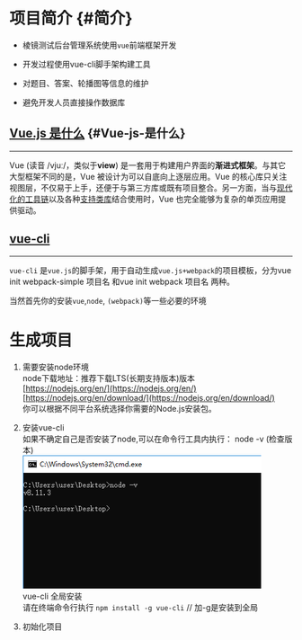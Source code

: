 # 项目简介 {#简介}

* 棱镜测试后台管理系统使用`vue`前端框架开发

* 开发过程使用vue-cli脚手架构建工具

* 对题目、答案、轮播图等信息的维护

* 避免开发人员直接操作数据库

## [Vue.js 是什么](https://cn.vuejs.org/v2/guide/#Vue-js-是什么) {#Vue-js-是什么}

---

Vue \(读音 /vjuː/，类似于**view**\) 是一套用于构建用户界面的**渐进式框架**。与其它大型框架不同的是，Vue 被设计为可以自底向上逐层应用。Vue 的核心库只关注视图层，不仅易于上手，还便于与第三方库或既有项目整合。另一方面，当与[现代化的工具链](https://cn.vuejs.org/v2/guide/single-file-components.html)以及各种[支持类库](https://github.com/vuejs/awesome-vue#libraries--plugins)结合使用时，Vue 也完全能够为复杂的单页应用提供驱动。

## [vue-cli](https://blog.csdn.net/qq_35574915/article/details/76060997)

---

`vue-cli` 是`vue.js`的脚手架，用于自动生成`vue.js+webpack`的项目模板，分为vue init webpack-simple 项目名 和vue init webpack 项目名 两种。

当然首先你的安装`vue`,`node`, `(webpack)`等一些必要的环境

# 生成项目

1. 需要安装node环境  
   node下载地址：推荐下载LTS\(长期支持版本\)版本  
   [https://nodejs.org/en/](https://nodejs.org/en/)  
   [https://nodejs.org/en/download/](https://nodejs.org/en/download/)  
   你可以根据不同平台系统选择你需要的Node.js安装包。

2. 安装vue-cli  
   如果不确定自己是否安装了node,可以在命令行工具内执行： node -v  \(检查版本\)  
   ![](/assets/import.png)  
   vue-cli 全局安装  
   请在终端命令行执行 `npm install -g vue-cli`    // 加-g是安装到全局

3. 初始化项目



